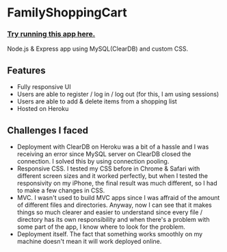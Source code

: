 # FamilyShoppingCart

### <a href="https://mclbdn-family-shopping-cart.herokuapp.com/">Try running this app here.</a>

Node.js & Express app using MySQL(ClearDB) and custom CSS.

## Features
* Fully responsive UI
* Users are able to register / log in / log out (for this, I am using sessions)
* Users are able to add & delete items from a shopping list
* Hosted on Heroku

## Challenges I faced
* Deployment with ClearDB on Heroku was a bit of a hassle and I was receiving an error since MySQL server on ClearDB closed the connection. I solved this by using connection pooling.
* Responsive CSS. I tested my CSS before in Chrome & Safari with different screen sizes and it worked perfectly, but when I tested the responsivity on my iPhone, the final result was much different, so I had to make a few changes in CSS. 
* MVC. I wasn't used to build MVC apps since I was affraid of the amount of different files and directories. Anyway, now I can see that it makes things so much clearer and easier to understand since every file / directory has its own responsibility and when there's a problem with some part of the app, I know where to look for the problem.
* Deployment itself. The fact that something works smoothly on my machine doesn't mean it will work deployed online.
